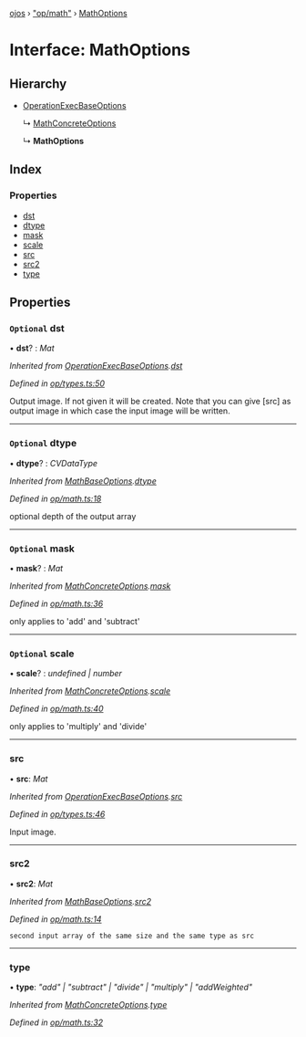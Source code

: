 [ojos](../README.md) › ["op/math"](../modules/_op_math_.md) › [MathOptions](_op_math_.mathoptions.md)

# Interface: MathOptions

## Hierarchy

* [OperationExecBaseOptions](_op_types_.operationexecbaseoptions.md)

  ↳ [MathConcreteOptions](_op_math_.mathconcreteoptions.md)

  ↳ **MathOptions**

## Index

### Properties

* [dst](_op_math_.mathoptions.md#optional-dst)
* [dtype](_op_math_.mathoptions.md#optional-dtype)
* [mask](_op_math_.mathoptions.md#optional-mask)
* [scale](_op_math_.mathoptions.md#optional-scale)
* [src](_op_math_.mathoptions.md#src)
* [src2](_op_math_.mathoptions.md#src2)
* [type](_op_math_.mathoptions.md#type)

## Properties

### `Optional` dst

• **dst**? : *Mat*

*Inherited from [OperationExecBaseOptions](_op_types_.operationexecbaseoptions.md).[dst](_op_types_.operationexecbaseoptions.md#optional-dst)*

*Defined in [op/types.ts:50](https://github.com/cancerberoSgx/mirada/blob/3544b58/ojos/src/op/types.ts#L50)*

Output image. If not given it will be created. Note that you can give [src] as output image in which case the input image will be written.

___

### `Optional` dtype

• **dtype**? : *CVDataType*

*Inherited from [MathBaseOptions](_op_math_.mathbaseoptions.md).[dtype](_op_math_.mathbaseoptions.md#optional-dtype)*

*Defined in [op/math.ts:18](https://github.com/cancerberoSgx/mirada/blob/3544b58/ojos/src/op/math.ts#L18)*

optional depth of the output array

___

### `Optional` mask

• **mask**? : *Mat*

*Inherited from [MathConcreteOptions](_op_math_.mathconcreteoptions.md).[mask](_op_math_.mathconcreteoptions.md#optional-mask)*

*Defined in [op/math.ts:36](https://github.com/cancerberoSgx/mirada/blob/3544b58/ojos/src/op/math.ts#L36)*

only applies to 'add' and 'subtract'

___

### `Optional` scale

• **scale**? : *undefined | number*

*Inherited from [MathConcreteOptions](_op_math_.mathconcreteoptions.md).[scale](_op_math_.mathconcreteoptions.md#optional-scale)*

*Defined in [op/math.ts:40](https://github.com/cancerberoSgx/mirada/blob/3544b58/ojos/src/op/math.ts#L40)*

only applies to 'multiply' and 'divide'

___

###  src

• **src**: *Mat*

*Inherited from [OperationExecBaseOptions](_op_types_.operationexecbaseoptions.md).[src](_op_types_.operationexecbaseoptions.md#src)*

*Defined in [op/types.ts:46](https://github.com/cancerberoSgx/mirada/blob/3544b58/ojos/src/op/types.ts#L46)*

Input image.

___

###  src2

• **src2**: *Mat*

*Inherited from [MathBaseOptions](_op_math_.mathbaseoptions.md).[src2](_op_math_.mathbaseoptions.md#src2)*

*Defined in [op/math.ts:14](https://github.com/cancerberoSgx/mirada/blob/3544b58/ojos/src/op/math.ts#L14)*

	second input array of the same size and the same type as src

___

###  type

• **type**: *"add" | "subtract" | "divide" | "multiply" | "addWeighted"*

*Inherited from [MathConcreteOptions](_op_math_.mathconcreteoptions.md).[type](_op_math_.mathconcreteoptions.md#type)*

*Defined in [op/math.ts:32](https://github.com/cancerberoSgx/mirada/blob/3544b58/ojos/src/op/math.ts#L32)*
